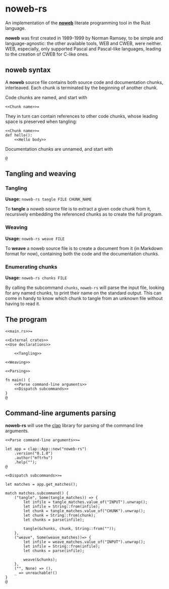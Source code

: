 # noweb-rs

An implementation of the **[noweb][]** literate programming tool in the
Rust language.

**noweb** was first created in 1989-1999 by Norman Ramsey, to be simple
and language-agnostic: the other available tools, WEB and CWEB, were
neither.  WEB, especially, only supported Pascal and Pascal-like
languages, leading to the creation of CWEB for C-like ones.

[noweb]: <http://www.cs.tufts.edu/~nr/noweb/>

## noweb syntax

A **noweb** source file contains both source code and documentation
chunks, interleaved.  Each chunk is terminated by the beginning of
another chunk.

Code chunks are named, and start with

    <<Chunk name>>=

They in turn can contain references to other code chunks, whose leading
space is preserved when tangling:

    <<Chunk name>>=
    def hello():
        <<Hello body>>

Documentation chunks are unnamed, and start with

    @

## Tangling and weaving

### Tangling

**Usage:** `noweb-rs tangle FILE CHUNK_NAME`

To **tangle** a noweb source file is to extract a given code chunk from it, recursively embedding the referenced chunks as to create the full program.

### Weaving

**Usage:** `noweb-rs weave FILE`

To **weave** a noweb source file is to create a document from it (in Markdown format for now), containing both the code and the documentation chunks.

### Enumerating chunks

**Usage:** `noweb-rs chunks FILE`

By calling the subcommand `chunks`, `noweb-rs` will parse the input file, looking for any named chunks, to print their name on the standard output.  This can come in handy to know which chunk to tangle from an unknown file without having to read it.

## The program

`<<main.rs>>=`

    <<External crates>>
    <<Use declarations>>
        
        <<Tangling>>
    
    <<Weaving>>
    
    <<Parsing>>
    
    fn main() {
        <<Parse command-line arguments>>
        <<Dispatch subcommands>>
    }
    @

## Command-line arguments parsing

**noweb-rs** will use the [clap][] library for parsing of the command
line arguments.

[clap]: https://clap.rs/

`<<Parse command-line arguments>>=`

    let app = clap::App::new("noweb-rs")
        .version("0.1.0")
        .author("mftrhu")
        .help("");
    @

`<<Dispatch subcommands>>=`

    let matches = app.get_matches();
    
    match matches.subcommand() {
        ("tangle", Some(tangle_matches)) => {
            let infile = tangle_matches.value_of("INPUT").unwrap();
            let infile = String::from(infile);
            let chunk = tangle_matches.value_of("CHUNK").unwrap();
            let chunk = String::from(chunk);
            let chunks = parse(infile);
    
            tangle(&chunks, chunk, String::from(""));
        },
        ("weave", Some(weave_matches))=> {
            let infile = weave_matches.value_of("INPUT").unwrap();
            let infile = String::from(infile);
            let chunks = parse(infile);
    
            weave(&chunks);
        },
        ("", None) => (),
        _ => unreachable!()
    }
    @

